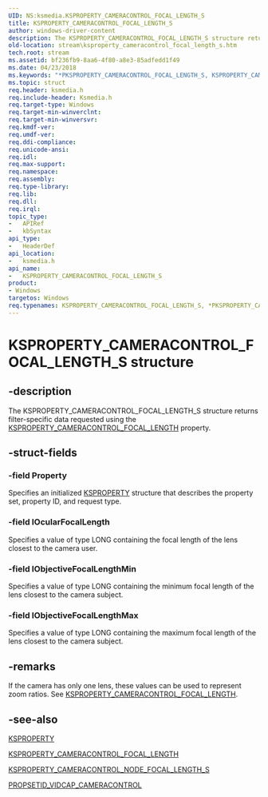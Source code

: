 ```yaml
---
UID: NS:ksmedia.KSPROPERTY_CAMERACONTROL_FOCAL_LENGTH_S
title: KSPROPERTY_CAMERACONTROL_FOCAL_LENGTH_S
author: windows-driver-content
description: The KSPROPERTY_CAMERACONTROL_FOCAL_LENGTH_S structure returns filter-specific data requested using the KSPROPERTY_CAMERACONTROL_FOCAL_LENGTH property.
old-location: stream\ksproperty_cameracontrol_focal_length_s.htm
tech.root: stream
ms.assetid: bf236fb9-8aa6-4f80-a8e3-85adfedd1f49
ms.date: 04/23/2018
ms.keywords: "*PKSPROPERTY_CAMERACONTROL_FOCAL_LENGTH_S, KSPROPERTY_CAMERACONTROL_FOCAL_LENGTH_S, KSPROPERTY_CAMERACONTROL_FOCAL_LENGTH_S structure [Streaming Media Devices], PKSPROPERTY_CAMERACONTROL_FOCAL_LENGTH_S, PKSPROPERTY_CAMERACONTROL_FOCAL_LENGTH_S structure pointer [Streaming Media Devices], ksmedia/KSPROPERTY_CAMERACONTROL_FOCAL_LENGTH_S, ksmedia/PKSPROPERTY_CAMERACONTROL_FOCAL_LENGTH_S, stream.ksproperty_cameracontrol_focal_length_s, vidcapstruct_d3d5d26e-e8be-4ce5-9a9a-03b125134bf7.xml"
ms.topic: struct
req.header: ksmedia.h
req.include-header: Ksmedia.h
req.target-type: Windows
req.target-min-winverclnt: 
req.target-min-winversvr: 
req.kmdf-ver: 
req.umdf-ver: 
req.ddi-compliance: 
req.unicode-ansi: 
req.idl: 
req.max-support: 
req.namespace: 
req.assembly: 
req.type-library: 
req.lib: 
req.dll: 
req.irql: 
topic_type:
-	APIRef
-	kbSyntax
api_type:
-	HeaderDef
api_location:
-	ksmedia.h
api_name:
-	KSPROPERTY_CAMERACONTROL_FOCAL_LENGTH_S
product:
- Windows
targetos: Windows
req.typenames: KSPROPERTY_CAMERACONTROL_FOCAL_LENGTH_S, *PKSPROPERTY_CAMERACONTROL_FOCAL_LENGTH_S
---
```


# KSPROPERTY_CAMERACONTROL_FOCAL_LENGTH_S structure


## -description


The KSPROPERTY_CAMERACONTROL_FOCAL_LENGTH_S structure returns filter-specific data requested using the <a href="https://msdn.microsoft.com/library/windows/hardware/ff564406">KSPROPERTY_CAMERACONTROL_FOCAL_LENGTH</a> property.


## -struct-fields




### -field Property

Specifies an initialized <a href="https://msdn.microsoft.com/library/windows/hardware/ff564262">KSPROPERTY</a> structure that describes the property set, property ID, and request type. 


### -field lOcularFocalLength

Specifies a value of type LONG containing the focal length of the lens closest to the camera user.


### -field lObjectiveFocalLengthMin

Specifies a value of type LONG containing the minimum focal length of the lens closest to the camera subject.


### -field lObjectiveFocalLengthMax

Specifies a value of type LONG containing the maximum focal length of the lens closest to the camera subject.


## -remarks



If the camera has only one lens, these values can be used to represent zoom ratios. See <a href="https://msdn.microsoft.com/library/windows/hardware/ff564406">KSPROPERTY_CAMERACONTROL_FOCAL_LENGTH</a>.




## -see-also




<a href="https://msdn.microsoft.com/library/windows/hardware/ff564262">KSPROPERTY</a>



<a href="https://msdn.microsoft.com/library/windows/hardware/ff564406">KSPROPERTY_CAMERACONTROL_FOCAL_LENGTH</a>



<a href="https://msdn.microsoft.com/library/windows/hardware/ff564418">KSPROPERTY_CAMERACONTROL_NODE_FOCAL_LENGTH_S</a>



<a href="https://msdn.microsoft.com/library/windows/hardware/ff567802">PROPSETID_VIDCAP_CAMERACONTROL</a>
 

 

